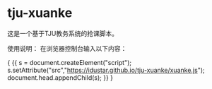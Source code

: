 # tju-xuanke

这是一个基于TJU教务系统的抢课脚本。

使用说明：
在浏览器控制台输入以下内容：

{ {{ s = document.createElement("script");
s.setAttribute("src","https://idustar.github.io/tju-xuanke/xuanke.js");
document.head.appendChild(s); }} }

